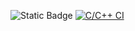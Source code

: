 ![Static Badge](https://camo.githubusercontent.com/9b44949ca6728e0005bb9024fa33fac87f115efd03e36a6ddb6d99c77a4e3256/68747470733a2f2f696d672e736869656c64732e696f2f62616467652f636f7665726167652d38302532352d79656c6c6f77677265656e)
[![C/C++ CI](https://github.com/aiomu0/Parallels_lab1/actions/workflows/main.yml/badge.svg)](https://github.com/aiomu0/Parallels_lab1/actions/workflows/main.yml)
